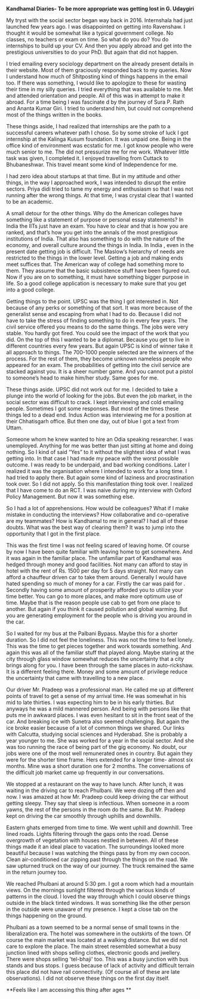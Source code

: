 **Kandhamal Diaries- To be more appropriate was getting lost in G. Udaygiri**

My tryst with the social sector began way back in 2016. Internshala had just launched few years ago. I was disappointed on getting into Ravenshaw. I thought it would be somewhat like a typical government college. No classes, no teachers or exam on time. So what do you do? You do internships to build up your CV. And then you apply abroad and get into the prestigious universities to do your PhD. But again that did not happen. 

I tried emailing every sociology department on the already present details in their website. Most of them graciously responded back to my queries. Now I understand how much of Shitposting kind of things happens in the email too. If there was something, I would like to apologize to these for wasting their time in my silly queries. I tried everything that was available to me. Met and attended orientation and people. All of this was in attempt to make it abroad. For a time being I was fascinate d by the journey of Sura P. Rath and Ananta Kumar Giri. I tried to understand him, but could not comprehend most of the things written in the books. 

These things aside, I had realized that internships are the path to a successful careers whatever path I chose. So by some stroke of luck I got internship at the Kalinga Kusum foundation. It was unpaid one. Being in the office kind of environment was ecstatic for me. I got know people who were much senior to me. The did not pressurize me for me work. Whatever little task was given, I completed it. I enjoyed travelling from Cuttack to Bhubaneshwar. This travel meant some kind of Independence for me. 

I had zero idea about startups at that time. But in my attitude and other things, in the way I approached work, I was intended to disrupt the entire sectors. Priya didi tried to tame my energy and enthusiasm so that I was not running after the wrong things. At that time, I was crystal clear that I wanted to be an academic. 

A small detour for the other things. Why do the American colleges have something like a statement of purpose or personal essay statements? In India the IITs just have an exam. You have to clear and that is how you are ranked, and that’s how you get into the annals of the most prestigious institutions of India. That also has something to do with the nature of the economy, and overall culture around the things in India.  In India , even in the present date getting job is difficult. The Maslow’s hierarchy of needs are restricted to the things in the lower level. Getting a job and making ends meet suffices that. The American way of college had something more to them. They assume that the basic subsistence stuff have been figured out. Now if you are on to something, it must have something bigger purpose in life. So a good college application is necessary to make sure that you get into a good college. 

Getting things to the point. UPSC was the thing I got interested in. Not because of any perks or something of that sort. It was more because of the generalist sense and escaping from what I had to do. Because I did not have to take the stress of finding something to do in every few years. The civil service offered you means to do the same things. The jobs were very stable. You hardly got fired. You could see the impact of the work that you did. On the top of this I wanted to be a diplomat. Because you get to live in different countries every few years. But again UPSC is kind of winner take it all approach to things. The 700-1000 people selected are the winners of the process. For the rest of them, they become unknown nameless people who appeared for an exam. The probabilities of getting into the civil service are stacked against you. It is a sheer number game. And you cannot put a pistol to someone’s head to make him/her study. Same goes for me. 

These things aside. UPSC did not work out for me. I decided to take a plunge into the world of  looking for the jobs. But even the job market, in the social sector was difficult to crack. I kept interviewing and cold emailing people. Sometimes I got some responses. But most of the times these things led to a dead end. Indus Action was interviewing me for a position at their Chhatisgarh office. But then one day, out of blue I got a text from Uttam. 

Someone whom he knew wanted to hire an Odia speaking researcher. I was unemployed. Anything for me was better than just sitting at home and doing nothing. So I kind of said “Yes” to it without the slightest idea of what I was getting into. In that case I had made my peace with the worst possible outcome. I was ready to be underpaid, and bad working conditions. Later I realized it was the organisation where I intended to work for a long time. I had tried to apply there. But again some kind of laziness and procrastination took over. So I did not apply. So this manifestation thing took over. I realized that I have come to do an RCT. I was naive during my interview with Oxford Policy Management. But now it was something else. 

So I had a lot of apprehensions. How would be colleagues? What if I make mistake in conducting the interviews? How collaborative and co-operative are my teammates? How is Kandhamal to me in general? I had all of these doubts. What was the best way of clearing them? It was to jump into the opportunity that I got in the first place. 

This was the first time I was not feeling scared of  leaving home. Of course by now I have been quite familiar with leaving home to get somewhere. And it was again in the familiar place. The unfamiliar part of Kandhamal was hedged through money and good facilities. Not many can afford to stay in hotel with the rent of Rs. 1500 per day for 5 days straight. Not many can afford a chauffeur driven car to take them around. Generally I would have hated spending so much of money for a car. Firstly the car was paid for . Secondly having some amount of prosperity afforded you to utilize your time better. You can go to more places, and make more optimum use of time. Maybe that is the reason people use cab to get from one place to another. But again if you think it caused pollution and global warming. But you are generating employment for the people who is driving you around in the car. 

So I waited for my bus at the Palbani Bypass. Maybe this for a shorter duration. So I did not feel the loneliness. This was not the time to feel lonely. This was the time to get pieces together and work towards something. And again this was all of the familiar stuff that played along. Maybe staring at the city through glass window somewhat reduces the uncertainty that a city brings along for you. I have been through the same places in auto-rickshaw. It is a different feeling there. Money and some amount of privilege reduce the uncertainty that came with travelling to a new place. 

Our driver Mr. Pradeep was a professional man. He called me up at different points of travel to get a sense of my arrival time. He was somewhat in his mid to late thirties. I was expecting him to be in his early thirties. But anyways he was a mild mannered person. And being with persons like that puts me in awkward places. I was even hesitant to sit in the front seat of the car. And breaking ice with Sunetra also seemed challenging. But again the ice broke easier because of a lot of common things we shared. Our links with Calcutta, studying social sciences and Hyderabad. She is probably a year younger to me. She was worked for a year in the social sector. And she was too running the race of being part of the gig economy. No doubt, our jobs were one of the most well remunerated ones in country. But again they were for the shorter time frame. Hers extended for a longer time- almost six months. Mine was a short duration one for 2 months. The conversations of the difficult job market came up frequently in our conversations.

We stopped at a restaurant on the way to have lunch. After lunch, it was waiting in the driving car to reach Phulbani. We were dozing off then and now. I was amazed at how Mr. Pradeep could keep driving the car without getting sleepy. They say that sleep is infectious. When someone in a room yawns, the rest of the persons in the room do the same. But Mr. Pradeep kept on driving the car smoothly through uphills and downhills.

Eastern ghats emerged from time to time. We went uphill and downhill. Tree lined roads. Lights filtering through the gaps onto the road. Dense overgrowth of vegetation with houses nestled in between. All of these things made it an ideal place to vacation. The surroundings looked more beautiful because I was watching the things pass by from my own cocoon. Clean air-conditioned car zipping past through the things on the road. We saw upturned truck on the way of our journey. The truck remained the same in the return journey too. 

We reached Phulbani at around 5:30 pm. I got a room which had a mountain views. On the mornings sunlight filtered through the various kinds of patterns in the cloud. I loved the way through which I could observe things outside in the black tinted windows. It was something like the other person in the outside were unaware of my presence. I kept a close tab on the things happening on the ground. 

Phulbani as a town seemed to be a normal sense of small towns in the liberalization era. The hotel was somewhere in the outskirts of the town. Of course the main market was located at a walking distance. But we did not care to explore the place. The main street resembled somewhat a busy junction lined with shops selling clothes, electronic goods and jwellery. There were shops selling 'tel-bhaji' too. This was a busy junction with bus stands and bus stops. I guess because of lack of activity and difficult terrain this place did not have rail connectivity. (Of course all of these are late observations). I did not observe these things on the first day itself. 

**Feels like I am accessing this thing after ages **